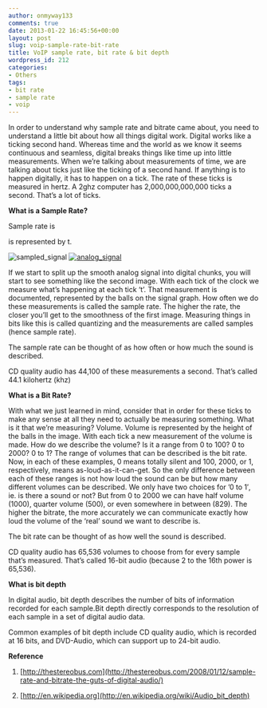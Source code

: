 ```yaml
---
author: onmyway133
comments: true
date: 2013-01-22 16:45:56+00:00
layout: post
slug: voip-sample-rate-bit-rate
title: VoIP sample rate, bit rate & bit depth
wordpress_id: 212
categories:
- Others
tags:
- bit rate
- sample rate
- voip
---
```


In order to understand why sample rate and bitrate came about, you need to understand a little bit about how all things digital work. Digital works like a ticking second hand. Whereas time and the world as we know it seems continuous and seamless, digital breaks things like time up into little measurements. When we’re talking about measurements of time, we are talking about ticks just like the ticking of a second hand. If anything is to happen digitally, it has to happen on a tick. The rate of these ticks is measured in hertz. A 2ghz computer has 2,000,000,000,000 ticks a second. That’s a lot of ticks.




**What is a Sample Rate?**  

Sample rate is



 is represented by t.




![sampled_signal](http://www.fantageek.com/wp-content/uploads/2013/01/sampled_signal.png)   [![analog_signal](http://www.fantageek.com/wp-content/uploads/2013/01/analog_signal.png)](http://www.fantageek.com/212/voip-sample-rate-bit-rate/analog_signal/#main)




If we start to split up the smooth analog signal into digital chunks, you will start to see something like the second image. With each tick of the clock we measure what’s happening at each tick ‘t’. That measurement is documented, represented by the balls on the signal graph. How often we do these measurements is called the sample rate. The higher the rate, the closer you’ll get to the smoothness of the first image. Measuring things in bits like this is called quantizing and the measurements are called samples (hence sample rate).




The sample rate can be thought of as how often or how much the sound is described.




CD quality audio has 44,100 of these measurements a second. That’s called 44.1 kilohertz (khz)




**What is a Bit Rate?**  

With what we just learned in mind, consider that in order for these ticks to make any sense at all they need to actually be measuring something. What is it that we’re measuring? Volume. Volume is represented by the height of the balls in the image. With each tick a new measurement of the volume is made. How do we describe the volume? Is it a range from 0 to 100? 0 to 2000? 0 to 1? The range of volumes that can be described is the bit rate. Now, in each of these examples, 0 means totally silent and 100, 2000, or 1, respectively, means as-loud-as-it-can-get. So the only difference between each of these ranges is not how loud the sound can be but how many different volumes can be described. We only have two choices for ’0 to 1′, ie. is there a sound or not? But from 0 to 2000 we can have half volume (1000), quarter volume (500), or even somewhere in between (829). The higher the bitrate, the more accurately we can communicate exactly how loud the volume of the ‘real’ sound we want to describe is.




The bit rate can be thought of as how well the sound is described.




CD quality   audio has 65,536 volumes to choose from for every sample that’s measured. That’s called 16-bit audio (because 2 to the 16th power is 65,536).




**What is bit depth**  

In digital audio, bit depth describes the number of bits of information recorded for each sample.Bit depth directly corresponds to the resolution of each sample in a set of digital audio data.  

Common examples of bit depth include CD quality audio, which is recorded at 16 bits, and DVD-Audio, which can support up to 24-bit audio.




**Reference**  

1. [http://thestereobus.com](http://thestereobus.com/2008/01/12/sample-rate-and-bitrate-the-guts-of-digital-audio/)  

2. [http://en.wikipedia.org](http://en.wikipedia.org/wiki/Audio_bit_depth)
